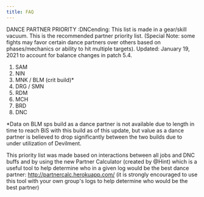 ```yaml
---
title: FAQ
---
```

DANCE PARTNER PRIORITY :DNCending: 
This list is made in a gear/skill vacuum. This is the recommended partner priority list. (Special Note: some fights may favor certain dance partners over others based on phases/mechanics or ability to hit multiple targets). Updated: January 19, 2021 to account for balance changes in patch 5.4.

1. SAM
2. NIN
3. MNK / BLM (crit build)*
4. DRG / SMN
5. RDM
6. MCH
7. BRD
8. DNC

*Data on BLM sps build as a dance partner is not available due to length in time to reach BiS with this build as of this update, but value as a dance partner is believed to drop significantly between the two builds due to under utilization of Devilment.

This priority list was made based on interactions between all jobs and DNC buffs and by using the new Partner Calculator (created by @Hint) which is a useful tool to help determine who in a given log would be the best dance partner: http://partnercalc.herokuapp.com/ (it is strongly encouraged to use this tool with your own group's logs to help determine who would be the best partner)